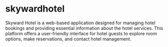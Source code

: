 # skywardhotel
Skyward Hotel is a web-based application designed for managing hotel bookings and providing essential information about the hotel services. This platform offers a user-friendly interface for hotel guests to explore room options, make reservations, and contact hotel management.
